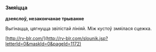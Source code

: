 ### Змяіцца
**дзеяслоў, незакончанае трыванне**

Выгінацца, цягнуцца звілістай лініяй. Між кустоў змяілася сцежка.

<a rel="author">[http://rv-blr.com/](http://rv-blr.com/slounik.jsp?letterId=0&maskId=0&pageId=1172)</a>
